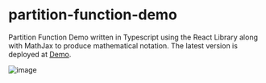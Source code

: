 # partition-function-demo

Partition Function Demo written in Typescript using the React Library along with MathJax to produce mathematical notation. 
The latest version is deployed at [Demo](https://ocald21.github.io/partition-function-demo/).

![image](https://github.com/ocald21/partition-function-demo/assets/108848300/b2e1586b-2991-4a39-af4e-8a872f1aba39)

